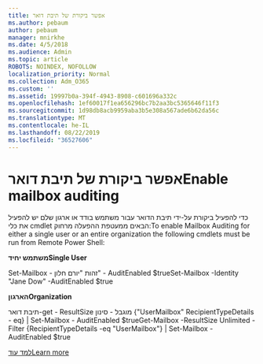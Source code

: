 ```yaml
---
title: אפשר ביקורת של תיבת דואר
ms.author: pebaum
author: pebaum
manager: mnirkhe
ms.date: 4/5/2018
ms.audience: Admin
ms.topic: article
ROBOTS: NOINDEX, NOFOLLOW
localization_priority: Normal
ms.collection: Adm_O365
ms.custom: ''
ms.assetid: 19997b0a-394f-4943-8908-c601696a332c
ms.openlocfilehash: 1ef60017f1ea656296bc7b2aa3bc5365646f11f3
ms.sourcegitcommit: 1d98db8acb9959aba3b5e308a567ade6b62da56c
ms.translationtype: MT
ms.contentlocale: he-IL
ms.lasthandoff: 08/22/2019
ms.locfileid: "36527606"
---
```

# <a name="enable-mailbox-auditing"></a><span data-ttu-id="89368-102">אפשר ביקורת של תיבת דואר</span><span class="sxs-lookup"><span data-stu-id="89368-102">Enable mailbox auditing</span></span>

<span data-ttu-id="89368-103">כדי להפעיל ביקורת על-ידי תיבת הדואר עבור משתמש בודד או ארגון שלם יש להפעיל את כלי cmdlet הבאים ממעטפת ההפעלה מרחוק:</span><span class="sxs-lookup"><span data-stu-id="89368-103">To enable Mailbox Auditing for either a single user or an entire organization the following cmdlets must be run from Remote Power Shell:</span></span>
  
 <span data-ttu-id="89368-104">**משתמש יחיד**</span><span class="sxs-lookup"><span data-stu-id="89368-104">**Single User**</span></span>
  
<span data-ttu-id="89368-105">Set-Mailbox - זהות "יורם חלון" - AuditEnabled $true</span><span class="sxs-lookup"><span data-stu-id="89368-105">Set-Mailbox -Identity "Jane Dow" -AuditEnabled $true</span></span>
  
 <span data-ttu-id="89368-106">**הארגון**</span><span class="sxs-lookup"><span data-stu-id="89368-106">**Organization**</span></span>
  
<span data-ttu-id="89368-107">תיבת דואר-get - ResultSize מוגבל - סינון {"UserMailbox" RecipientTypeDetails - eq} | Set-Mailbox - AuditEnabled $true</span><span class="sxs-lookup"><span data-stu-id="89368-107">Get-Mailbox -ResultSize Unlimited -Filter {RecipientTypeDetails -eq "UserMailbox"} | Set-Mailbox -AuditEnabled $true</span></span>
  
[<span data-ttu-id="89368-108">למד עוד</span><span class="sxs-lookup"><span data-stu-id="89368-108">Learn more</span></span>](https://support.office.com/article/aaca8987-5b62-458b-9882-c28476a66918)
  

